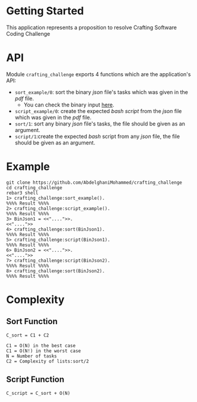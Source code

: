
# Getting Started

This application represents a proposition to resolve Crafting Software Coding Challenge

# API

Module `crafting_challenge` exports 4 functions which are the application's API:<br>
- `sort_example/0`: sort the binary *json* file's tasks which was given in the *pdf* file.
  - You can check the binary input [here](https://github.com/AbdelghaniMohammed/crafting_challenge/blob/master/src/crafting_challenge_utils.erl#L151).
- `script_example/0`: create the expected *bash script* from the *json* file which was given in the *pdf* file.
- `sort/1`: sort any binary *json* file's tasks, the file should be given as an argument.
- `script/1`:create the expected *bash* script from any *json* file, the file should be given as an argument. 

# Example
```
git clone https://github.com/AbdelghaniMohammed/crafting_challenge
cd crafting_challenge
rebar3 shell
1> crafting_challenge:sort_example().
%%%% Result %%%%
2> crafting_challenge:script_example().
%%%% Result %%%%
3> BinJson1 = <<"....">>.
<<"....">>
4> crafting_challenge:sort(BinJson1).
%%%% Result %%%%
5> crafting_challenge:script(BinJson1).
%%%% Result %%%%
6> BinJson2 = <<"....">>.
<<"....">>
7> crafting_challenge:script(BinJson2).
%%%% Result %%%%
8> crafting_challenge:sort(BinJson2).
%%%% Result %%%%
```
# Complexity
## Sort Function
```
C_sort = C1 + C2

C1 = O(N) in the best case
C1 = O(N!) in the worst case
N = Number of tasks
C2 = Complexity of lists:sort/2
```
## Script Function
```
C_script = C_sort + O(N)
``` 
  
